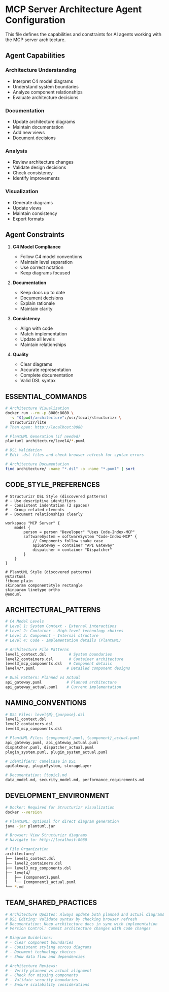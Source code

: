 # MCP Server Architecture Agent Configuration

This file defines the capabilities and constraints for AI agents working with the MCP server architecture.

## Agent Capabilities

### Architecture Understanding
- Interpret C4 model diagrams
- Understand system boundaries
- Analyze component relationships
- Evaluate architecture decisions

### Documentation
- Update architecture diagrams
- Maintain documentation
- Add new views
- Document decisions

### Analysis
- Review architecture changes
- Validate design decisions
- Check consistency
- Identify improvements

### Visualization
- Generate diagrams
- Update views
- Maintain consistency
- Export formats

## Agent Constraints

1. **C4 Model Compliance**
   - Follow C4 model conventions
   - Maintain level separation
   - Use correct notation
   - Keep diagrams focused

2. **Documentation**
   - Keep docs up to date
   - Document decisions
   - Explain rationale
   - Maintain clarity

3. **Consistency**
   - Align with code
   - Match implementation
   - Update all levels
   - Maintain relationships

4. **Quality**
   - Clear diagrams
   - Accurate representation
   - Complete documentation
   - Valid DSL syntax

## ESSENTIAL_COMMANDS

```bash
# Architecture Visualization
docker run --rm -p 8080:8080 \
  -v "$(pwd)/architecture":/usr/local/structurizr \
  structurizr/lite
# Then open: http://localhost:8080

# PlantUML Generation (if needed)
plantuml architecture/level4/*.puml

# DSL Validation
# Edit .dsl files and check browser refresh for syntax errors

# Architecture Documentation
find architecture/ -name "*.dsl" -o -name "*.puml" | sort
```

## CODE_STYLE_PREFERENCES

```dsl
# Structurizr DSL Style (discovered patterns)
# - Use descriptive identifiers
# - Consistent indentation (2 spaces)
# - Group related elements
# - Document relationships clearly

workspace "MCP Server" {
    model {
        person = person "Developer" "Uses Code-Index-MCP"
        softwareSystem = softwareSystem "Code-Index-MCP" {
            // Components follow snake_case
            apiGateway = container "API Gateway"
            dispatcher = container "Dispatcher"
        }
    }
}

# PlantUML Style (discovered patterns)
@startuml
!theme plain
skinparam componentStyle rectangle
skinparam linetype ortho
@enduml
```

## ARCHITECTURAL_PATTERNS

```bash
# C4 Model Levels
# Level 1: System Context - External interactions
# Level 2: Container - High-level technology choices  
# Level 3: Component - Internal structure
# Level 4: Code - Implementation details (PlantUML)

# Architecture File Patterns
level1_context.dsl          # System boundaries
level2_containers.dsl       # Container architecture
level3_mcp_components.dsl   # Component details
level4/*.puml              # Detailed component designs

# Dual Pattern: Planned vs Actual
api_gateway.puml           # Planned architecture
api_gateway_actual.puml    # Current implementation
```

## NAMING_CONVENTIONS

```bash
# DSL Files: level{N}_{purpose}.dsl
level1_context.dsl
level2_containers.dsl  
level3_mcp_components.dsl

# PlantUML Files: {component}.puml, {component}_actual.puml
api_gateway.puml, api_gateway_actual.puml
dispatcher.puml, dispatcher_actual.puml
plugin_system.puml, plugin_system_actual.puml

# Identifiers: camelCase in DSL
apiGateway, pluginSystem, storageLayer

# Documentation: {topic}.md
data_model.md, security_model.md, performance_requirements.md
```

## DEVELOPMENT_ENVIRONMENT

```bash
# Docker: Required for Structurizr visualization
docker --version

# PlantUML: Optional for direct diagram generation
java -jar plantuml.jar

# Browser: View Structurizr diagrams
# Navigate to: http://localhost:8080

# File Organization
architecture/
├── level1_context.dsl
├── level2_containers.dsl  
├── level3_mcp_components.dsl
├── level4/
│   ├── {component}.puml
│   └── {component}_actual.puml
└── *.md
```

## TEAM_SHARED_PRACTICES

```bash
# Architecture Updates: Always update both planned and actual diagrams
# DSL Editing: Validate syntax by checking browser refresh
# Documentation: Keep architecture docs in sync with implementation
# Version Control: Commit architecture changes with code changes

# Diagram Guidelines:
# - Clear component boundaries
# - Consistent styling across diagrams
# - Document technology choices
# - Show data flow and dependencies

# Architecture Reviews:
# - Verify planned vs actual alignment
# - Check for missing components
# - Validate security boundaries
# - Ensure scalability considerations
``` 